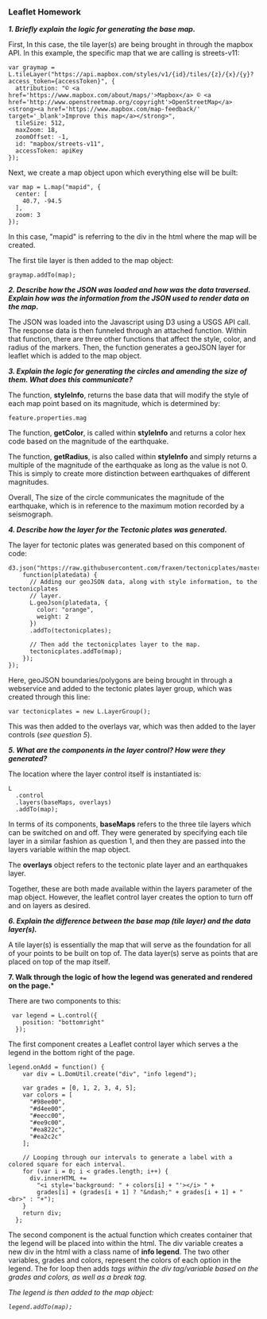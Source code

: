 ### Leaflet Homework

***1. Briefly explain the logic for generating the base map.***

First, In this case, the tile layer(s) are being brought in through the mapbox API. In this example, the specific map that we are calling is streets-v11:

```
var graymap = L.tileLayer("https://api.mapbox.com/styles/v1/{id}/tiles/{z}/{x}/{y}?access_token={accessToken}", {
  attribution: "© <a href='https://www.mapbox.com/about/maps/'>Mapbox</a> © <a href='http://www.openstreetmap.org/copyright'>OpenStreetMap</a> <strong><a href='https://www.mapbox.com/map-feedback/' target='_blank'>Improve this map</a></strong>",
  tileSize: 512,
  maxZoom: 18,
  zoomOffset: -1,
  id: "mapbox/streets-v11",
  accessToken: apiKey
});
```

Next, we create a map object upon which everything else will be built:

```
var map = L.map("mapid", {
  center: [
    40.7, -94.5
  ],
  zoom: 3
});
```

In this case, "mapid" is referring to the div in the html where the map will be created.

The first tile layer is then added to the map object:

```
graymap.addTo(map);
```

***2.	Describe how the JSON was loaded and how was the data traversed. Explain how was the information from the JSON used to render data on the map.***

The JSON was loaded into the Javascript using D3 using a USGS API call. The response data is then funneled through an attached function. Within that function, there are three other functions that affect the style, color, and radius of the markers. Then, the function generates a geoJSON layer for leaflet which is added to the map object. 

***3.	Explain the logic for generating the circles and amending the size of them. What does this communicate?***

The function, __styleInfo__, returns the base data that will modify the style of each map point based on its magnitude, which is determined by:
```
feature.properties.mag
```
The function, __getColor__, is called within __styleInfo__ and returns a color hex code based on the magnitude of the earthquake.

The function, __getRadius__, is also called within __styleInfo__ and simply returns a multiple of the magnitude of the earthquake as long as the value is not 0. This is simply to create more distinction between earthquakes of different magnitudes.

Overall, The size of the circle communicates the magnitude of the earthquake, which is in reference to the maximum motion recorded by a seismograph.

***4.	Describe how the layer for the Tectonic plates was generated.***

The layer for tectonic plates was generated based on this component of code:

```
d3.json("https://raw.githubusercontent.com/fraxen/tectonicplates/master/GeoJSON/PB2002_boundaries.json",
    function(platedata) {
      // Adding our geoJSON data, along with style information, to the tectonicplates
      // layer.
      L.geoJson(platedata, {
        color: "orange",
        weight: 2
      })
      .addTo(tectonicplates);

      // Then add the tectonicplates layer to the map.
      tectonicplates.addTo(map);
    });
});
```

Here, geoJSON boundaries/polygons are being brought in through a webservice and added to the tectonic plates layer group, which was created through this line:

```
var tectonicplates = new L.LayerGroup();
```

This was then added to the overlays var, which was then added to the layer controls (*see question 5*).


***5.	What are the components in the layer control? How were they generated?***

The location where the layer control itself is instantiated is:
```
L
  .control
  .layers(baseMaps, overlays)
  .addTo(map);
```

In terms of its components, __baseMaps__ refers to the three tile layers which can be switched on and off. They were generated by specifying each tile layer in a similar fashion as question 1, and then they are passed into the layers variable within the map object.

The __overlays__ object refers to the tectonic plate layer and an earthquakes layer.

Together, these are both made available within the layers parameter of the map object. However, the leaflet control layer creates the option to turn off and on layers as desired.


***6.	Explain the difference between the base map (tile layer) and the data layer(s).***

A tile layer(s) is essentially the map that will serve as the foundation for all of your points to be built on top of. The data layer(s) serve as points that are placed on top of the map itself.  

**7.	Walk through the logic of how the legend was generated and rendered on the page.***

There are two components to this:
```
 var legend = L.control({
    position: "bottomright"
  });
```
The first component creates a Leaflet control layer which serves a the legend in the bottom right of the page.

```
legend.onAdd = function() {
    var div = L.DomUtil.create("div", "info legend");

    var grades = [0, 1, 2, 3, 4, 5];
    var colors = [
      "#98ee00",
      "#d4ee00",
      "#eecc00",
      "#ee9c00",
      "#ea822c",
      "#ea2c2c"
    ];

    // Looping through our intervals to generate a label with a colored square for each interval.
    for (var i = 0; i < grades.length; i++) {
      div.innerHTML +=
        "<i style='background: " + colors[i] + "'></i> " +
        grades[i] + (grades[i + 1] ? "&ndash;" + grades[i + 1] + "<br>" : "+");
    }
    return div;
  };
```

The second component is the actual function which creates container that the legend will be placed into within the html. The div variable creates a new div in the html with a class name of __info legend__. The two other variables, grades and colors, represent the colors of each option in the legend. The for loop then adds <i> tags within the div tag/variable based on the grades and colors, as well as a break tag.

The legend is then added to the map object:
```
legend.addTo(map);
```
